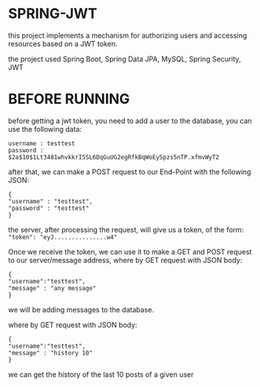 # SPRING-JWT

this project implements a mechanism for authorizing users and accessing resources based on a JWT token.

the project used Spring Boot, Spring Data JPA, MySQL, Spring Security, JWT

# BEFORE RUNNING

before getting a jwt token, you need to add a user to the database, you can use the following data:
```
username : testtest       
password : $2a$10$1Lt3481whvkkrI5SL6DqGuUG2egRfkBqWoEySpzs5nTP.xfmvWyT2
```
after that, we can make a POST request to our End-Point with the following JSON:
```
{
"username" : "testtest",
"password" : "testtest"
}
```
the server, after processing the request, will give us a token, of the form:
`"token": "eyJ...............w4"`

Once we receive the token, we can use it to make a GET and POST request to our server/message address,
where by GET request with JSON body:
```
{
"username":"testtest",
"message" : "any message"
} 
```
we will be adding messages to the database.

where by GET request with JSON body:
```
{
"username":"testtest",
"message" : "history 10"
}
```
we can get the history of the last 10 posts of a given user
